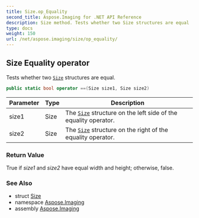 ```yaml
---
title: Size.op_Equality
second_title: Aspose.Imaging for .NET API Reference
description: Size method. Tests whether two Size structures are equal
type: docs
weight: 150
url: /net/aspose.imaging/size/op_equality/
---
```

## Size Equality operator

Tests whether two [`Size`](../) structures are equal.

```csharp
public static bool operator ==(Size size1, Size size2)
```

| Parameter | Type | Description |
| --- | --- | --- |
| size1 | Size | The [`Size`](../) structure on the left side of the equality operator. |
| size2 | Size | The [`Size`](../) structure on the right of the equality operator. |

### Return Value

True if *size1* and *size2* have equal width and height; otherwise, false.

### See Also

* struct [Size](../)
* namespace [Aspose.Imaging](../../size/)
* assembly [Aspose.Imaging](../../../)


